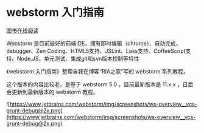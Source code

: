 # webstorm 入门指南

[图书在线阅读](http://book.apebook.org/minghe/webstorm/index.html)

Webstorm 是目前最好的前端IDE，拥有即时编辑（chrome）、自动完成、debugger、Zen Coding、HTML5支持、JSLint、Less支持、CoffeeScript支持、Node.JS、单元测试、集成git和svn版本控制等特性

《webstorm 入门指南》整理自我在博客“RIA之家”写的 webstorm 系列教程。

这个版本的内容比较老，是基于 webstorm 5.0 ，目前最新版本是 11.x.x ，日后会更新到最新版本的 webstorm 教程。

![https://www.jetbrains.com/webstorm/img/screenshots/ws-overview__vcs-grunt-debug@2x.png](https://www.jetbrains.com/webstorm/img/screenshots/ws-overview__vcs-grunt-debug@2x.png)


